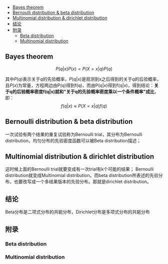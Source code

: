 - [Bayes theorem](#bayes-theorem)
- [Bernoulli distribution & beta distribution](#bernoulli-distribution--beta-distribution)
- [Multinomial distribution & dirichlet distribution](#multinomial-distribution--dirichlet-distribution)
- [结论](#结论)
- [附录](#附录)
  - [Beta distribution](#beta-distribution)
  - [Multinomial distribution](#multinomial-distribution)

## Bayes theorem
$$
P(q|x)P(x)=P(X=x|q)P(q)
$$

其中$P(q)$表示关于$q$的先验概率，$P(q|x)$是观测到x之后得到的关于$q$的后验概率，且$P(x)$为常量，方程两边由P(q)得到f(q)，而由P(q|x)得到f(q|x)，得到结论：**关于q的后验概率密度f(q|x)就和"关于q的先验概率密度乘以一个条件概率"成比**，即：
$$
f(q|x)\approx P(X=x|q)f(q)
$$

## Bernoulli distribution & beta distribution
一次试验有两个结果的重复试验称为Bernoulli trial，其分布为Bernoulli distribution，均匀分布的先验密度函数可以被Beta distribution描述；

## Multinomial distribution & dirichlet distribution
这时候上面的Bernoulli trial就要变成有一次trial有k个可能的结果； Bernoulli distribution就变成Multinomial distribution。而beta distribution所表述的先验分布，也要改写成一个多结果版本的先验分布。那就是dirichlet distribution。

## 结论
Beta分布是二项式分布的共轭分布，Dirichlet分布是多项式分布的共轭分布

## 附录
### Beta distribution


### Multinomial distribution
